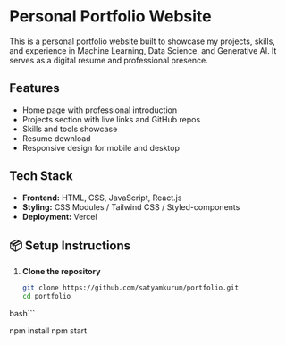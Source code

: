 #  Personal Portfolio Website

This is a personal portfolio website built to showcase my projects, skills, and experience in Machine Learning, Data Science, and Generative AI. It serves as a digital resume and professional presence.

##  Features

- Home page with professional introduction
- Projects section with live links and GitHub repos
- Skills and tools showcase
- Resume download
- Responsive design for mobile and desktop

##  Tech Stack

- **Frontend:** HTML, CSS, JavaScript, React.js
- **Styling:** CSS Modules / Tailwind CSS / Styled-components 
- **Deployment:** Vercel


## 📦 Setup Instructions

1. **Clone the repository**
   ```bash
   git clone https://github.com/satyamkurum/portfolio.git
   cd portfolio
  bash```

  npm install
  npm start


